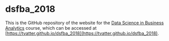 # dsfba_2018

This is the GitHub repository of the website for the [Data Science in Business Analytics](http://hec.unil.ch/hec/syllabus/descriptif/2284?dyn_lang=en) course,
which can be accessed at
[https://tvatter.github.io/dsfba_2018](https://tvatter.github.io/dsfba_2018). 


